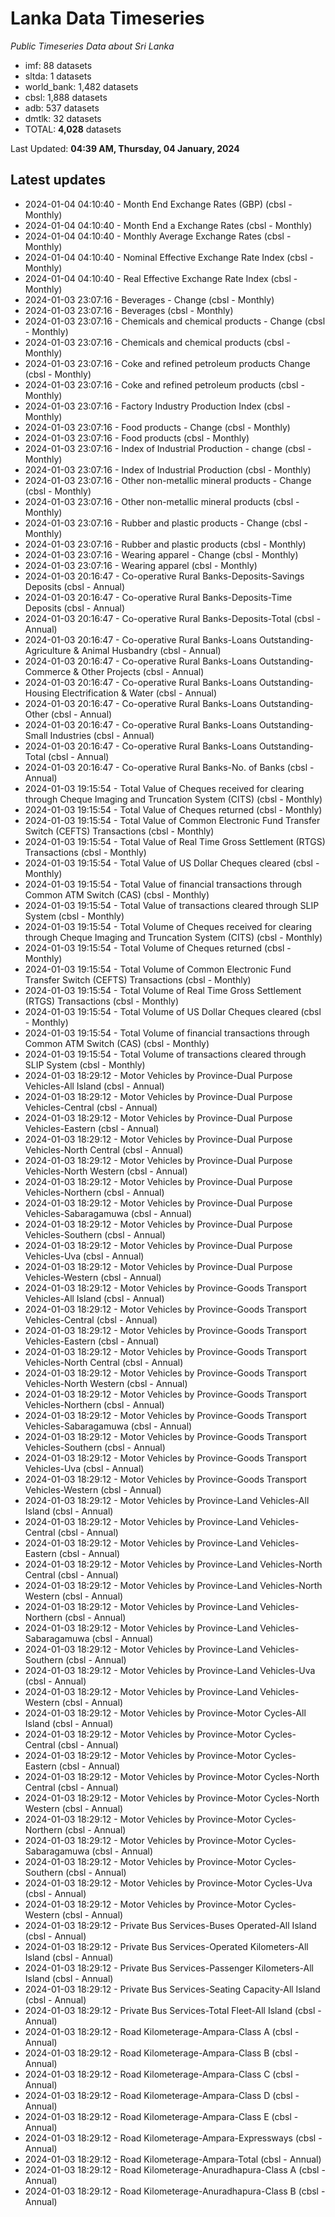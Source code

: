# Lanka Data Timeseries
*Public Timeseries Data about Sri Lanka*

* imf: 88 datasets
* sltda: 1 datasets
* world_bank: 1,482 datasets
* cbsl: 1,888 datasets
* adb: 537 datasets
* dmtlk: 32 datasets
* TOTAL: **4,028** datasets

Last Updated: **04:39 AM, Thursday, 04 January, 2024**

## Latest updates

* 2024-01-04 04:10:40 - Month End Exchange Rates (GBP) (cbsl - Monthly)
* 2024-01-04 04:10:40 - Month End a Exchange Rates (cbsl - Monthly)
* 2024-01-04 04:10:40 - Monthly Average Exchange Rates (cbsl - Monthly)
* 2024-01-04 04:10:40 - Nominal Effective Exchange Rate Index (cbsl - Monthly)
* 2024-01-04 04:10:40 - Real Effective Exchange Rate Index (cbsl - Monthly)
* 2024-01-03 23:07:16 - Beverages - Change (cbsl - Monthly)
* 2024-01-03 23:07:16 - Beverages (cbsl - Monthly)
* 2024-01-03 23:07:16 - Chemicals and chemical products - Change (cbsl - Monthly)
* 2024-01-03 23:07:16 - Chemicals and chemical products (cbsl - Monthly)
* 2024-01-03 23:07:16 - Coke and refined petroleum products Change (cbsl - Monthly)
* 2024-01-03 23:07:16 - Coke and refined petroleum products (cbsl - Monthly)
* 2024-01-03 23:07:16 - Factory Industry Production Index (cbsl - Monthly)
* 2024-01-03 23:07:16 - Food products - Change (cbsl - Monthly)
* 2024-01-03 23:07:16 - Food products (cbsl - Monthly)
* 2024-01-03 23:07:16 - Index of Industrial Production - change (cbsl - Monthly)
* 2024-01-03 23:07:16 - Index of Industrial Production (cbsl - Monthly)
* 2024-01-03 23:07:16 - Other non-metallic mineral products - Change (cbsl - Monthly)
* 2024-01-03 23:07:16 - Other non-metallic mineral products (cbsl - Monthly)
* 2024-01-03 23:07:16 - Rubber and plastic products - Change (cbsl - Monthly)
* 2024-01-03 23:07:16 - Rubber and plastic products (cbsl - Monthly)
* 2024-01-03 23:07:16 - Wearing apparel - Change (cbsl - Monthly)
* 2024-01-03 23:07:16 - Wearing apparel (cbsl - Monthly)
* 2024-01-03 20:16:47 - Co-operative Rural Banks-Deposits-Savings Deposits (cbsl - Annual)
* 2024-01-03 20:16:47 - Co-operative Rural Banks-Deposits-Time Deposits (cbsl - Annual)
* 2024-01-03 20:16:47 - Co-operative Rural Banks-Deposits-Total (cbsl - Annual)
* 2024-01-03 20:16:47 - Co-operative Rural Banks-Loans Outstanding-Agriculture & Animal Husbandry (cbsl - Annual)
* 2024-01-03 20:16:47 - Co-operative Rural Banks-Loans Outstanding-Commerce & Other Projects (cbsl - Annual)
* 2024-01-03 20:16:47 - Co-operative Rural Banks-Loans Outstanding-Housing Electrification & Water (cbsl - Annual)
* 2024-01-03 20:16:47 - Co-operative Rural Banks-Loans Outstanding-Other (cbsl - Annual)
* 2024-01-03 20:16:47 - Co-operative Rural Banks-Loans Outstanding-Small Industries (cbsl - Annual)
* 2024-01-03 20:16:47 - Co-operative Rural Banks-Loans Outstanding-Total (cbsl - Annual)
* 2024-01-03 20:16:47 - Co-operative Rural Banks-No. of Banks (cbsl - Annual)
* 2024-01-03 19:15:54 - Total Value of Cheques received for clearing through Cheque Imaging and Truncation System (CITS) (cbsl - Monthly)
* 2024-01-03 19:15:54 - Total Value of Cheques returned (cbsl - Monthly)
* 2024-01-03 19:15:54 - Total Value of Common Electronic Fund Transfer Switch (CEFTS) Transactions (cbsl - Monthly)
* 2024-01-03 19:15:54 - Total Value of Real Time Gross Settlement (RTGS) Transactions (cbsl - Monthly)
* 2024-01-03 19:15:54 - Total Value of US Dollar Cheques cleared (cbsl - Monthly)
* 2024-01-03 19:15:54 - Total Value of financial transactions through Common ATM Switch (CAS) (cbsl - Monthly)
* 2024-01-03 19:15:54 - Total Value of transactions cleared through SLIP System (cbsl - Monthly)
* 2024-01-03 19:15:54 - Total Volume of Cheques received for clearing through Cheque Imaging and Truncation System (CITS) (cbsl - Monthly)
* 2024-01-03 19:15:54 - Total Volume of Cheques returned (cbsl - Monthly)
* 2024-01-03 19:15:54 - Total Volume of Common Electronic Fund Transfer Switch (CEFTS) Transactions (cbsl - Monthly)
* 2024-01-03 19:15:54 - Total Volume of Real Time Gross Settlement (RTGS) Transactions (cbsl - Monthly)
* 2024-01-03 19:15:54 - Total Volume of US Dollar Cheques cleared (cbsl - Monthly)
* 2024-01-03 19:15:54 - Total Volume of financial transactions through Common ATM Switch (CAS) (cbsl - Monthly)
* 2024-01-03 19:15:54 - Total Volume of transactions cleared through SLIP System (cbsl - Monthly)
* 2024-01-03 18:29:12 - Motor Vehicles by Province-Dual Purpose Vehicles-All Island (cbsl - Annual)
* 2024-01-03 18:29:12 - Motor Vehicles by Province-Dual Purpose Vehicles-Central (cbsl - Annual)
* 2024-01-03 18:29:12 - Motor Vehicles by Province-Dual Purpose Vehicles-Eastern (cbsl - Annual)
* 2024-01-03 18:29:12 - Motor Vehicles by Province-Dual Purpose Vehicles-North Central (cbsl - Annual)
* 2024-01-03 18:29:12 - Motor Vehicles by Province-Dual Purpose Vehicles-North Western (cbsl - Annual)
* 2024-01-03 18:29:12 - Motor Vehicles by Province-Dual Purpose Vehicles-Northern (cbsl - Annual)
* 2024-01-03 18:29:12 - Motor Vehicles by Province-Dual Purpose Vehicles-Sabaragamuwa (cbsl - Annual)
* 2024-01-03 18:29:12 - Motor Vehicles by Province-Dual Purpose Vehicles-Southern (cbsl - Annual)
* 2024-01-03 18:29:12 - Motor Vehicles by Province-Dual Purpose Vehicles-Uva (cbsl - Annual)
* 2024-01-03 18:29:12 - Motor Vehicles by Province-Dual Purpose Vehicles-Western (cbsl - Annual)
* 2024-01-03 18:29:12 - Motor Vehicles by Province-Goods Transport Vehicles-All Island (cbsl - Annual)
* 2024-01-03 18:29:12 - Motor Vehicles by Province-Goods Transport Vehicles-Central (cbsl - Annual)
* 2024-01-03 18:29:12 - Motor Vehicles by Province-Goods Transport Vehicles-Eastern (cbsl - Annual)
* 2024-01-03 18:29:12 - Motor Vehicles by Province-Goods Transport Vehicles-North Central (cbsl - Annual)
* 2024-01-03 18:29:12 - Motor Vehicles by Province-Goods Transport Vehicles-North Western (cbsl - Annual)
* 2024-01-03 18:29:12 - Motor Vehicles by Province-Goods Transport Vehicles-Northern (cbsl - Annual)
* 2024-01-03 18:29:12 - Motor Vehicles by Province-Goods Transport Vehicles-Sabaragamuwa (cbsl - Annual)
* 2024-01-03 18:29:12 - Motor Vehicles by Province-Goods Transport Vehicles-Southern (cbsl - Annual)
* 2024-01-03 18:29:12 - Motor Vehicles by Province-Goods Transport Vehicles-Uva (cbsl - Annual)
* 2024-01-03 18:29:12 - Motor Vehicles by Province-Goods Transport Vehicles-Western (cbsl - Annual)
* 2024-01-03 18:29:12 - Motor Vehicles by Province-Land Vehicles-All Island (cbsl - Annual)
* 2024-01-03 18:29:12 - Motor Vehicles by Province-Land Vehicles-Central (cbsl - Annual)
* 2024-01-03 18:29:12 - Motor Vehicles by Province-Land Vehicles-Eastern (cbsl - Annual)
* 2024-01-03 18:29:12 - Motor Vehicles by Province-Land Vehicles-North Central (cbsl - Annual)
* 2024-01-03 18:29:12 - Motor Vehicles by Province-Land Vehicles-North Western (cbsl - Annual)
* 2024-01-03 18:29:12 - Motor Vehicles by Province-Land Vehicles-Northern (cbsl - Annual)
* 2024-01-03 18:29:12 - Motor Vehicles by Province-Land Vehicles-Sabaragamuwa (cbsl - Annual)
* 2024-01-03 18:29:12 - Motor Vehicles by Province-Land Vehicles-Southern (cbsl - Annual)
* 2024-01-03 18:29:12 - Motor Vehicles by Province-Land Vehicles-Uva (cbsl - Annual)
* 2024-01-03 18:29:12 - Motor Vehicles by Province-Land Vehicles-Western (cbsl - Annual)
* 2024-01-03 18:29:12 - Motor Vehicles by Province-Motor Cycles-All Island (cbsl - Annual)
* 2024-01-03 18:29:12 - Motor Vehicles by Province-Motor Cycles-Central (cbsl - Annual)
* 2024-01-03 18:29:12 - Motor Vehicles by Province-Motor Cycles-Eastern (cbsl - Annual)
* 2024-01-03 18:29:12 - Motor Vehicles by Province-Motor Cycles-North Central (cbsl - Annual)
* 2024-01-03 18:29:12 - Motor Vehicles by Province-Motor Cycles-North Western (cbsl - Annual)
* 2024-01-03 18:29:12 - Motor Vehicles by Province-Motor Cycles-Northern (cbsl - Annual)
* 2024-01-03 18:29:12 - Motor Vehicles by Province-Motor Cycles-Sabaragamuwa (cbsl - Annual)
* 2024-01-03 18:29:12 - Motor Vehicles by Province-Motor Cycles-Southern (cbsl - Annual)
* 2024-01-03 18:29:12 - Motor Vehicles by Province-Motor Cycles-Uva (cbsl - Annual)
* 2024-01-03 18:29:12 - Motor Vehicles by Province-Motor Cycles-Western (cbsl - Annual)
* 2024-01-03 18:29:12 - Private Bus Services-Buses Operated-All Island (cbsl - Annual)
* 2024-01-03 18:29:12 - Private Bus Services-Operated Kilometers-All Island (cbsl - Annual)
* 2024-01-03 18:29:12 - Private Bus Services-Passenger Kilometers-All Island (cbsl - Annual)
* 2024-01-03 18:29:12 - Private Bus Services-Seating Capacity-All Island (cbsl - Annual)
* 2024-01-03 18:29:12 - Private Bus Services-Total Fleet-All Island (cbsl - Annual)
* 2024-01-03 18:29:12 - Road Kilometerage-Ampara-Class A (cbsl - Annual)
* 2024-01-03 18:29:12 - Road Kilometerage-Ampara-Class B (cbsl - Annual)
* 2024-01-03 18:29:12 - Road Kilometerage-Ampara-Class C (cbsl - Annual)
* 2024-01-03 18:29:12 - Road Kilometerage-Ampara-Class D (cbsl - Annual)
* 2024-01-03 18:29:12 - Road Kilometerage-Ampara-Class E (cbsl - Annual)
* 2024-01-03 18:29:12 - Road Kilometerage-Ampara-Expressways (cbsl - Annual)
* 2024-01-03 18:29:12 - Road Kilometerage-Ampara-Total (cbsl - Annual)
* 2024-01-03 18:29:12 - Road Kilometerage-Anuradhapura-Class A (cbsl - Annual)
* 2024-01-03 18:29:12 - Road Kilometerage-Anuradhapura-Class B (cbsl - Annual)